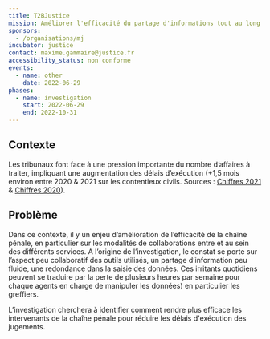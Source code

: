 ```yaml
---
title: T2BJustice
mission: Améliorer l'efficacité du partage d'informations tout au long de la chaîne pénale
sponsors:
  - /organisations/mj
incubator: justice
contact: maxime.gammaire@justice.fr
accessibility_status: non conforme
events:
  - name: other
    date: 2022-06-29
phases:
  - name: investigation
    start: 2022-06-29
    end: 2022-10-31
---
```

## Contexte
Les tribunaux font face à une pression importante du nombre d’affaires à traiter, impliquant une augmentation des délais d’exécution (+1,5 mois environ entre 2020 & 2021 sur les contentieux civils. Sources : [Chiffres 2021](http://www.justice.gouv.fr/art_pix/Chiffres_Cles_2021_WEB.pdf) & [Chiffres 2020](http://www.justice.gouv.fr/art_pix/Chiffres%20Cles%202020_V2.pdf)).

## Problème
Dans ce contexte, il y un enjeu d’amélioration de l’efficacité de la chaîne pénale, en particulier sur les modalités de collaborations entre et au sein des différents services. 
A l’origine de l’investigation, le constat se porte sur l’aspect peu collaboratif des outils utilisés, un partage d’information peu fluide, une redondance dans la saisie des données. Ces irritants quotidiens peuvent se traduire par la perte de plusieurs heures par semaine pour chaque agents en charge de manipuler les données) en particulier les greffiers. 

L’investigation cherchera à identifier comment rendre plus efficace les intervenants de la chaîne pénale pour réduire les délais d'exécution des jugements.
